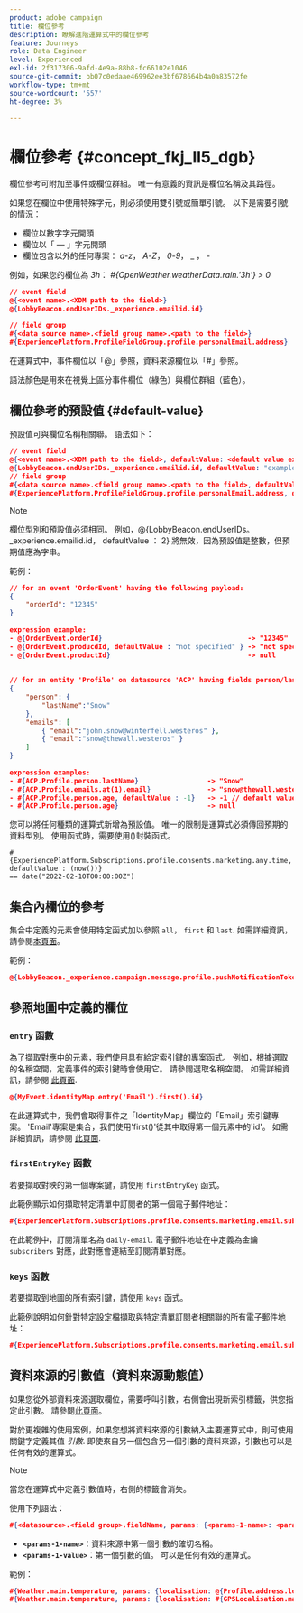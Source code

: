 ```yaml
---
product: adobe campaign
title: 欄位參考
description: 瞭解進階運算式中的欄位參考
feature: Journeys
role: Data Engineer
level: Experienced
exl-id: 2f317306-9afd-4e9a-88b8-fc66102e1046
source-git-commit: bb07c0edaae469962ee3bf678664b4a0a83572fe
workflow-type: tm+mt
source-wordcount: '557'
ht-degree: 3%

---
```


# 欄位參考 {#concept_fkj_ll5_dgb}

欄位參考可附加至事件或欄位群組。 唯一有意義的資訊是欄位名稱及其路徑。

如果您在欄位中使用特殊字元，則必須使用雙引號或簡單引號。 以下是需要引號的情況：

* 欄位以數字字元開頭
* 欄位以「 — 」字元開頭
* 欄位包含以外的任何專案： _a_-_z_， _A_-_Z_， _0_-_9_， _ ， _-_

例如，如果您的欄位為 _3h_： _#{OpenWeather.weatherData.rain.&#39;3h&#39;} > 0_

```json
// event field
@{<event name>.<XDM path to the field>}
@{LobbyBeacon.endUserIDs._experience.emailid.id}

// field group
#{<data source name>.<field group name>.<path to the field>}
#{ExperiencePlatform.ProfileFieldGroup.profile.personalEmail.address}
```

在運算式中，事件欄位以「@」參照，資料來源欄位以「#」參照。

語法顏色是用來在視覺上區分事件欄位（綠色）與欄位群組（藍色）。

## 欄位參考的預設值 {#default-value}

預設值可與欄位名稱相關聯。 語法如下：

```json
// event field
@{<event name>.<XDM path to the field>, defaultValue: <default value expression>}
@{LobbyBeacon.endUserIDs._experience.emailid.id, defaultValue: "example@adobe.com"}
// field group
#{<data source name>.<field group name>.<path to the field>, defaultValue: <default value expression>}
#{ExperiencePlatform.ProfileFieldGroup.profile.personalEmail.address, defaultValue: "example@adobe.com"}
```

>[!NOTE]
>
>欄位型別和預設值必須相同。 例如，@{LobbyBeacon.endUserIDs。_experience.emailid.id， defaultValue ： 2} 將無效，因為預設值是整數，但預期值應為字串。

範例：

```json
// for an event 'OrderEvent' having the following payload:
{
    "orderId": "12345"
}
 
expression example:
- @{OrderEvent.orderId}                                    -> "12345"
- @{OrderEvent.producdId, defaultValue : "not specified" } -> "not specified" // default value, productId is not a field present in the payload
- @{OrderEvent.productId}                                  -> null
 
 
// for an entity 'Profile' on datasource 'ACP' having fields person/lastName, with fetched data such as:
{
    "person": {
        "lastName":"Snow"
    },
    "emails": [
        { "email":"john.snow@winterfell.westeros" },
        { "email":"snow@thewall.westeros" }
    ]
}
 
expression examples:
- #{ACP.Profile.person.lastName}                 -> "Snow"
- #{ACP.Profile.emails.at(1).email}              -> "snow@thewall.westeros"
- #{ACP.Profile.person.age, defaultValue : -1}   -> -1 // default value, age is not a field present in the payload
- #{ACP.Profile.person.age}                      -> null
```

您可以將任何種類的運算式新增為預設值。 唯一的限制是運算式必須傳回預期的資料型別。 使用函式時，需要使用()封裝函式。

```
#{ExperiencePlatform.Subscriptions.profile.consents.marketing.any.time, defaultValue : (now())} 
== date("2022-02-10T00:00:00Z")
```

## 集合內欄位的參考

集合中定義的元素會使用特定函式加以參照 `all`， `first` 和 `last`. 如需詳細資訊，請參閱[本頁面](../expression/collection-management-functions.md)。

範例：

```json
@{LobbyBeacon._experience.campaign.message.profile.pushNotificationTokens.all()
```

## 參照地圖中定義的欄位

### `entry` 函數

為了擷取對應中的元素，我們使用具有給定索引鍵的專案函式。 例如，根據選取的名稱空間，定義事件的索引鍵時會使用它。 請參閱選取名稱空間。 如需詳細資訊，請參閱 [此頁面](../event/selecting-the-namespace.md).

```json
@{MyEvent.identityMap.entry('Email').first().id}
```

在此運算式中，我們會取得事件之「IdentityMap」欄位的「Email」索引鍵專案。 &#39;Email&#39;專案是集合，我們使用&#39;first()&#39;從其中取得第一個元素中的&#39;id&#39;。 如需詳細資訊，請參閱 [此頁面](../expression/collection-management-functions.md).

### `firstEntryKey` 函數

若要擷取對映的第一個專案鍵，請使用 `firstEntryKey` 函式。

此範例顯示如何擷取特定清單中訂閱者的第一個電子郵件地址：

```json
#{ExperiencePlatform.Subscriptions.profile.consents.marketing.email.subscriptions.entry('daily-email').subscribers.firstEntryKey()}
```

在此範例中，訂閱清單名為 `daily-email`. 電子郵件地址在中定義為金鑰 `subscribers` 對應，此對應會連結至訂閱清單對應。

### `keys` 函數

若要擷取到地圖的所有索引鍵，請使用 `keys` 函式。

此範例說明如何針對特定設定檔擷取與特定清單訂閱者相關聯的所有電子郵件地址：

```json
#{ExperiencePlatform.Subscriptions.profile.consents.marketing.email.subscriptions.entry('daily-mail').subscribers.keys()
```

## 資料來源的引數值（資料來源動態值）

如果您從外部資料來源選取欄位，需要呼叫引數，右側會出現新索引標籤，供您指定此引數。 請參閱[此頁面](../expression/expressionadvanced.md)。

對於更複雜的使用案例，如果您想將資料來源的引數納入主要運算式中，則可使用關鍵字定義其值 _引數_. 即使來自另一個包含另一個引數的資料來源，引數也可以是任何有效的運算式。

>[!NOTE]
>
>當您在運算式中定義引數值時，右側的標籤會消失。

使用下列語法：

```json
#{<datasource>.<field group>.fieldName, params: {<params-1-name>: <params-1-value>, <params-2-name>: <params-2-value>}}
```

* **`<params-1-name>`**：資料來源中第一個引數的確切名稱。
* **`<params-1-value>`**：第一個引數的值。 可以是任何有效的運算式。

範例：

```json
#{Weather.main.temperature, params: {localisation: @{Profile.address.localisation}}}
#{Weather.main.temperature, params: {localisation: #{GPSLocalisation.main.coordinates, params: {city: @{Profile.address.city}}}}}
```
